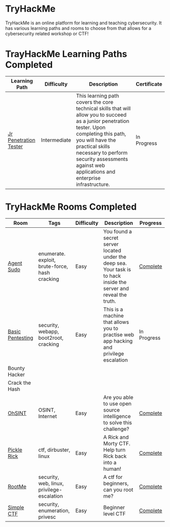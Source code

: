 # TryHackMe
TryHackMe is an online platform for learning and teaching cybersecurity. It has various learning paths and rooms to choose from that allows for a cybersecurity related workshop or CTF!

# TrayHackMe Learning Paths Completed
Learning Path | Difficulty | Description | Certificate
--- | --- | --- | ---
[Jr Penetration Tester](https://tryhackme.com/paths) | Intermediate |  This learning path covers the core technical skills that will allow you to succeed as a junior penetration tester. Upon completing this path, you will have the practical skills necessary to perform security assessments against web applications and enterprise infrastructure. | In Progress

# TryHackMe Rooms Completed
Room | Tags | Difficulty | Description | Progress
--- | --- | --- | --- | ---
[Agent Sudo](https://tryhackme.com/room/agentsudoctf#) |enumerate. exploit, brute-force, hash cracking|Easy |You found a secret server located under the deep sea. Your task is to hack inside the server and reveal the truth. |[Complete](https://github.com/annalisallan/TryHackMe/tree/main/Agent%20Sudo)
[Basic Pentesting](https://tryhackme.com/room/basicpentestingjt) |security, webapp, boot2root, cracking|Easy |This is a machine that allows you to practise web app hacking and privilege escalation| In Progress
Bounty Hacker | | | |
Crack the Hash | | | |
[OhSINT](https://tryhackme.com/room/ohsint#) |OSINT, Internet| Easy| Are you able to use open source intelligence to solve this challenge? | [Complete](https://github.com/annalisallan/TryHackMe/tree/main/OhSINT)
[Pickle Rick](https://tryhackme.com/room/picklerick) |ctf, dirbuster, linux|Easy| A Rick and Morty CTF. Help turn Rick back into a human! |[Complete](https://github.com/annalisallan/TryHackMe/tree/main/Pickle%20Rick)
[RootMe](https://tryhackme.com/room/rrootme#) |security, web, linux, privilege-escalation |Easy|A ctf for beginners, can you root me? |[Complete](https://github.com/annalisallan/TryHackMe/tree/main/RootMe)
[Simple CTF](https://tryhackme.com/room/easyctf#)|security, enumeration, privesc|Easy|Beginner level CTF| [Complete](https://github.com/annalisallan/TryHackMe/tree/main/Simple%20CTF)
